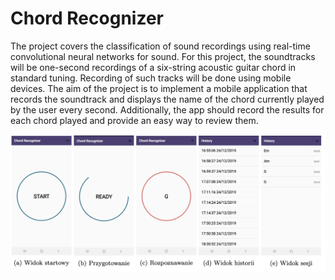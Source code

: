 # Chord Recognizer

The project covers the classification of sound recordings using real-time convolutional neural networks for sound. For this project, the soundtracks will be one-second recordings of a six-string acoustic guitar chord in standard tuning. Recording of such tracks will be done using mobile devices. The aim of the project is to implement a mobile application that records the soundtrack and displays the name of the chord currently played by the user every second. Additionally, the app should record the results for each chord played and provide an easy way to review them.

![Getting Started](./interface.png)